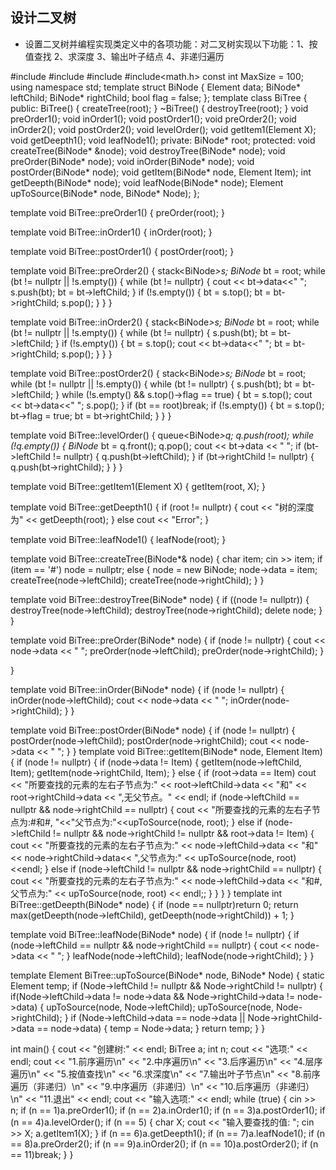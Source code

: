 ﻿## 设计二叉树

 - 设置二叉树并编程实现类定义中的各项功能：对二叉树实现以下功能：1、按值查找 2、求深度 3、输出叶子结点 4、非递归遍历

#include<iostream>
#include<queue>
#include<stack>
#include<math.h>
const int MaxSize = 100;
using namespace std;
template<class Element>
struct BiNode {
	Element data;
	BiNode* leftChild;
	BiNode* rightChild;
	bool flag = false;
};
template <class Element>
class BiTree {
public:
	BiTree() { createTree(root); }
	~BiTree() { destroyTree(root); }
	void preOrder1();
	void inOrder1();
	void postOrder1();
	void preOrder2();
	void inOrder2();
	void postOrder2();
	void levelOrder();
	void getItem1(Element X);
	void getDeepth1();
	void leafNode1();
private:
	BiNode<Element>* root;
protected:
	void createTree(BiNode<Element>* &node);
	void destroyTree(BiNode<Element>* node);
	void preOrder(BiNode<Element>* node);
	void inOrder(BiNode<Element>* node);
	void postOrder(BiNode<Element>* node);
	void getItem(BiNode<Element>* node, Element Item);
	int getDeepth(BiNode<Element>* node);
	void leafNode(BiNode<Element>* node);
	Element upToSource(BiNode<Element>* node, BiNode<Element>* Node);
};

template<class Element>
void BiTree<Element>::preOrder1()
{
	preOrder(root);
}

template<class Element>
void BiTree<Element>::inOrder1()
{
	inOrder(root);
}

template<class Element>
void BiTree<Element>::postOrder1()
{
	postOrder(root);
}

template<class Element>
void BiTree<Element>::preOrder2()
{
	stack<BiNode<Element>*>s;
	BiNode<Element>* bt = root;
	while (bt != nullptr || !s.empty()) {
		while (bt != nullptr) {
			cout << bt->data<<" ";
			s.push(bt);
			bt = bt->leftChild;
		}
		if (!s.empty()) {
			bt = s.top();
			bt = bt->rightChild;
			s.pop();
		}
	}
}

template<class Element>
void BiTree<Element>::inOrder2()
{
	stack<BiNode<Element>*>s;
	BiNode<Element>* bt = root;
	while (bt != nullptr || !s.empty()) {
		while (bt != nullptr) {
			s.push(bt);
			bt = bt->leftChild;
		}
		if (!s.empty()) {
			bt = s.top();
			cout << bt->data<<" ";
			bt = bt->rightChild;
			s.pop();
		}
	}
}

template<class Element>
void BiTree<Element>::postOrder2()
{
	stack<BiNode<Element>*>s;
	BiNode<Element>* bt = root;
	while (bt != nullptr || !s.empty()) {
		while (bt != nullptr) {
			s.push(bt);
			bt = bt->leftChild;
		}
		while (!s.empty() &&  s.top()->flag == true) {
			bt = s.top();
			cout << bt->data<<" ";
			s.pop();
		}
		if (bt == root)break;
		if (!s.empty()) {
			bt = s.top();
			bt->flag = true;
			bt = bt->rightChild;
		}
	}
}

template<class Element>
void BiTree<Element>::levelOrder()
{
	queue<BiNode<Element>*>q;
	q.push(root);
	while (!q.empty()) {
		BiNode<Element>* bt = q.front();
		q.pop();
		cout << bt->data << " ";
		if (bt->leftChild != nullptr) {
			q.push(bt->leftChild);
		}
		if (bt->rightChild != nullptr) {
			q.push(bt->rightChild);
		}
	}
}

template<class Element>
void BiTree<Element>::getItem1(Element X)
{
	getItem(root, X);
}

template<class Element>
void BiTree<Element>::getDeepth1()
{
	if (root != nullptr) {
		cout << "树的深度为" << getDeepth(root);
	}
	else
		cout << "Error";
}

template<class Element>
void BiTree<Element>::leafNode1()
{
	leafNode(root);
}

template<class Element>
void BiTree<Element>::createTree(BiNode<Element>*& node)
{
	char item;
	cin >> item;
	if (item == '#')
		node = nullptr;
	else {
		node = new BiNode<Element>;
		node->data = item;
		createTree(node->leftChild);
		createTree(node->rightChild);
	}
}

template<class Element>
void BiTree<Element>::destroyTree(BiNode<Element>* node)
{
	if ((node != nullptr)) {
		destroyTree(node->leftChild);
		destroyTree(node->rightChild);
		delete node;
	}
}

template<class Element>
void BiTree<Element>::preOrder(BiNode<Element>* node)
{
	if (node != nullptr) {
		cout << node->data << " ";
		preOrder(node->leftChild);
		preOrder(node->rightChild);
	}

}

template<class Element>
void BiTree<Element>::inOrder(BiNode<Element>* node)
{
	if (node != nullptr) {
		inOrder(node->leftChild);
		cout << node->data << " ";
		inOrder(node->rightChild);
	}
}

template<class Element>
void BiTree<Element>::postOrder(BiNode<Element>* node)
{
	if (node != nullptr) {
		postOrder(node->leftChild);
		postOrder(node->rightChild);
		cout << node->data << " ";
	}
}
template<class Element>
void BiTree<Element>::getItem(BiNode<Element>* node, Element Item)
{
	if (node != nullptr) {
		if (node->data != Item) {
			getItem(node->leftChild, Item);
			getItem(node->rightChild, Item);
		}
		else {
			if (root->data == Item)
				cout << "所要查找的元素的左右子节点为:" << root->leftChild->data << "和" << root->rightChild->data << ",无父节点。" << endl;
			if (node->leftChild == nullptr && node->rightChild == nullptr) {
				cout << "所要查找的元素的左右子节点为:#和#, "<<"父节点为:"<<upToSource(node, root);
			}
			else if (node->leftChild != nullptr && node->rightChild != nullptr && root->data != Item) {
				cout << "所要查找的元素的左右子节点为:" << node->leftChild->data << "和" << node->rightChild->data<< ",父节点为:" << upToSource(node, root)<<endl;
			}
			else if (node->leftChild != nullptr && node->rightChild == nullptr) {
				cout << "所要查找的元素的左右子节点为:" << node->leftChild->data << "和#,父节点为:" << upToSource(node, root) << endl;;
			}
		}
	}
}
template<class Element>
int BiTree<Element>::getDeepth(BiNode<Element>* node)
{
	if (node == nullptr)return 0;
	return max(getDeepth(node->leftChild), getDeepth(node->rightChild)) + 1;
}

template<class Element>
void BiTree<Element>::leafNode(BiNode<Element>* node)
{
	if (node != nullptr) {
		if (node->leftChild == nullptr && node->rightChild == nullptr) {
			cout << node->data << " ";
		}
		leafNode(node->leftChild);
		leafNode(node->rightChild);
	}
}

template<class Element>
Element BiTree<Element>::upToSource(BiNode<Element>* node, BiNode<Element>* Node)
{
	static Element temp;
	if (Node->leftChild != nullptr && Node->rightChild != nullptr) {
		if(Node->leftChild->data != node->data && Node->rightChild->data != node->data) {
			upToSource(node, Node->leftChild);
			upToSource(node, Node->rightChild);
		}
		if (Node->leftChild->data == node->data || Node->rightChild->data == node->data) {
			temp = Node->data;
		}
		return temp;
	}
}

int main() {
	cout << "创建树:" << endl;
	BiTree<char> a;
	int n;
	cout << "选项:" << endl;
	cout << "1.前序遍历\n"
		<< "2.中序遍历\n"
		<< "3.后序遍历\n"
		<< "4.层序遍历\n"
		<< "5.按值查找\n"
		<< "6.求深度\n"
		<< "7.输出叶子节点\n"
		<< "8.前序遍历（非递归）\n"
		<< "9.中序遍历（非递归）\n"
		<< "10.后序遍历（非递归）\n" 
		<< "11.退出" << endl;
	cout << "输入选项:" << endl;
	while (true) {
		cin >> n;
		if (n == 1)a.preOrder1();
		if (n == 2)a.inOrder1();
		if (n == 3)a.postOrder1();
		if (n == 4)a.levelOrder();
		if (n == 5) {
			char X;
			cout << "输入要查找的值: ";
			cin >> X;
			a.getItem1(X);
		}
		if (n == 6)a.getDeepth1();
		if (n == 7)a.leafNode1();
		if (n == 8)a.preOrder2();
		if (n == 9)a.inOrder2();
		if (n == 10)a.postOrder2();
		if (n == 11)break;
	}
}


